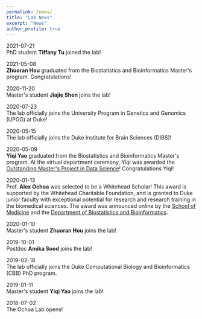 ```yaml
---
permalink: /news/
title: "Lab News"
excerpt: "News"
author_profile: true
---
```


2021-07-21<br />
PhD student **Tiffany Tu** joined the lab!

2021-05-08<br />
**Zhuoran Hou** graduated from the Biostatistics and Bioinformatics Master's program.
Congratulations!

2020-11-20<br />
Master's student **Jiajie Shen** joins the lab!

2020-07-23<br />
The lab officially joins the University Program in Genetics and Genomics (UPGG) at Duke!

2020-05-15<br />
The lab officially joins the Duke Institute for Brain Sciences (DIBS)!

2020-05-09<br />
**Yiqi Yao** graduated from the Biostatistics and Bioinformatics Master's program.
At the virtual department ceremony, Yiqi was awarded the [Outstanding Master's Project in Data Science](https://biostat.duke.edu/news/class-2020)!
Congratulations Yiqi!

2020-01-13<br />
Prof. **Alex Ochoa** was selected to be a Whitehead Scholar!
This award is supported by the Whitehead Charitable Foundation, and is granted to Duke junior faculty with exceptional potential for research and research training in the biomedical sciences.
The award was announced online by the 
[School of Medicine](https://medschool.duke.edu/about-us/news-and-communications/med-school-blog/school-medicine-celebrates-2020-faculty-award-recipients)
and the
[Department of Biostatistics and Bioinformatics](https://biostat.duke.edu/news/faculty-jessilyn-dunn-and-alejandro-ochoa-chosen-whitehead-scholars-program).

2020-01-10<br />
Master's student **Zhuoran Hou** joins the lab!

2019-10-01<br />
Postdoc **Amika Sood** joins the lab!

2019-02-18<br />
The lab officially joins the Duke Computational Biology and Bioinformatics (CBB) PhD program.

2019-01-11<br />
Master's student **Yiqi Yao** joins the lab!

2018-07-02<br />
The Ochoa Lab opens!
